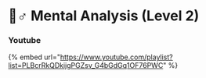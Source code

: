 # 🧘♂ Mental Analysis (Level 2)



### Youtube

{% embed url="https://www.youtube.com/playlist?list=PLBcrRkQDkijgPGZsv_G4bGdGq1OF76PWC" %}

